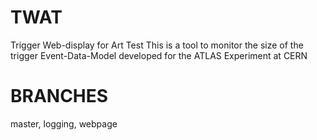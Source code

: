 # TWAT
Trigger Web-display for Art Test
This is a tool to monitor the size of the trigger Event-Data-Model developed for the ATLAS Experiment at CERN

# BRANCHES
master, logging, webpage